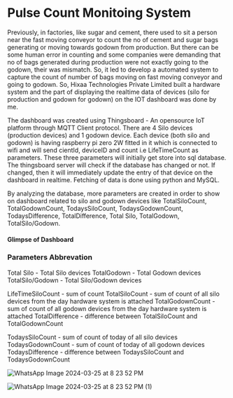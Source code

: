 # Pulse Count Monitoing System


Previously, in factories, like sugar and cement, there used to sit a person near the fast moving conveyor to count the no of cement and sugar bags generating or moving towards godown from production. But there can be some human error in counting and some companies were demanding that no of bags generated during production were not exactly going to the godown, their was mismatch. So, it led to develop a automated system to capture the count of number of bags moving on fast moving conveyor and going to godown. So, Hixaa Technologies Private Limited built a hardware system and the part of displaying the realtime data of devices (silo for production and godown for godown) on the IOT dashboard was done by me.

The dashboard was created using Thingsboard - An opensource IoT platform through MQTT Client protocol. There are 4 Silo devices (production devices) and 1 godown device. Each device (both silo and godown) is having raspberry pi zero 2W fitted in it which is connected to wifi and will send cientId, deviceID and count i.e LifeTimeCount as parameters. These three parameters will initially get store into sql database. The thingsboard server will check if the database has changed or not. If changed, then it will immediately update the entry of that device on the dashboard in realtime. Fetching of data is done using python and MySQL.

By analyzing the database, more parameters are created in order to show on dashboard related to silo and godown devices like TotalSiloCount, TotalGodownCount, TodaysSiloCount, TodaysGodownCount, TodaysDifference, TotalDifference, Total Silo, TotalGodown, TotalSilo/Godown.


#### Glimpse of Dashboard

### Parameters Abbrevation 

Total Silo - Total Silo devices
TotalGodown - Total Godown devices
TotalSilo/Godown - Total Silo/Godown devices

LifeTimeSiloCount - sum of count 
TotalSiloCount - sum of count of all silo devices from the day hardware system is attached
TotalGodownCount - sum of count of all godown devices from the day hardware system is attached
TotalDifference - difference between TotalSiloCount and TotalGodownCount

TodaysSiloCount - sum of count of today of all silo devices
TodaysGodownCount - sum of count of today of all godown devices
TodaysDifference - difference between TodaysSiloCount and TodaysGodownCount


![WhatsApp Image 2024-03-25 at 8 23 52 PM](https://github.com/tanishpophale53/PCMS/assets/71888416/4b20ef50-993f-4024-bc76-c0832ea32d98)


![WhatsApp Image 2024-03-25 at 8 23 52 PM (1)](https://github.com/tanishpophale53/PCMS/assets/71888416/a7dcd506-d64b-4971-9c62-5c1c908d492a)
